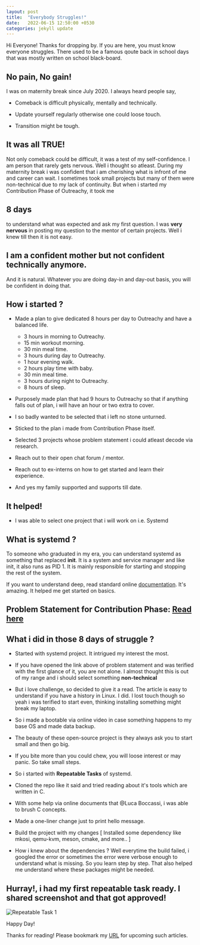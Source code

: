 ```yaml
---
layout: post
title:  "Everybody Struggles!"
date:   2022-06-15 12:50:00 +0530
categories: jekyll update
---
```


Hi Everyone!
Thanks for dropping by. If you are here, you must know everyone struggles.
There used to be a famous qoute back in school days that was mostly written on school black-board.

## No pain, No gain!

I was on maternity break since July 2020. I always heard people say, 

- Comeback is difficult physically, mentally and technically.

- Update yourself regularly otherwise one could loose touch.

- Transition might be tough.

## It was all TRUE!

Not only comeback could be difficult, it was a test of my self-confidence.
I am person that rarely gets nervous. Well i thought so atleast. During my
maternity break i was confident that i am cherishing what is infront of me
and career can wait. I sometimes took small projects but many of them were
non-technical due to my lack of continuity. 
But when i started my Contribution Phase of Outreachy, it took me
## 8 days
to understand what was expected and ask my first question.
I was **very nervous** in posting my question to the mentor of certain projects.
Well i knew till then it is not easy. 
## I am a confident mother but not confident technically anymore.

And it is natural. Whatever you are doing day-in and day-out basis, you will
be confident in doing that.

## How i started ?

* Made a plan to give dedicated 8 hours per day to Outreachy and have a balanced life.

  - 3 hours in morning to Outreachy.
  - 15 min workout morning.
  - 30 min meal time.
  - 3 hours during day to Outreachy.
  - 1 hour evening walk.
  - 2 hours play time with baby.
  - 30 min meal time.
  - 3 hours during night to Outreachy.
  - 8 hours of sleep.

* Purposely made plan that had 9 hours to Outreachy so that if anything falls out of plan,
i will have an hour or two extra to cover.

* I so badly wanted to be selected that i left no stone unturned.

* Sticked to the plan i made from Contribution Phase itself.

* Selected 3 projects whose problem statement i could atleast decode via research.

* Reach out to their open chat forum / mentor.

* Reach out to ex-interns on how to get started and learn their experience.

* And yes my family supported and supports till date.

## It helped!

- I was able to select one project that i will work on i.e. Systemd

## What is systemd ?

To someone who graduated in my era, you can understand systemd as something
that replaced **init**. It is a system and service manager and like init, it
also runs as PID 1. It is mainly responsible for starting and stopping the rest
of the system.

If you want to understand deep, read standard online [documentation](https://systemd.io/). It's amazing.
It helped me get started on basics. 

## Problem Statement for Contribution Phase: [Read here](https://github.com/systemd/systemd/issues/22192)

## What i did in those 8 days of struggle ?

- Started with systemd project. It intrigued my interest the most.

- If you have opened the link above of problem statement and was terified with the first glance
of it, you are not alone. I almost thought this is out of my range and i should select something
**non-technical**

- But i love challenge, so decided to give it a read. The article is easy to understand if you have
a history in Linux. I did. I lost touch though so yeah i was terified to start even, thinking installing
something might break my laptop.

- So i made a bootable via online video in case something happens to my base OS and made data backup.

- The beauty of these open-source project is they always ask you to start small and then go big.

- If you bite more than you could chew, you will loose interest or may panic. So take small steps.

- So i started with **Repeatable Tasks** of systemd.

- Cloned the repo like it said and tried reading about it's tools which are written in C.

- With some help via online documents that @Luca Boccassi, i was able to brush C concepts.

- Made a one-liner change just to print hello message.

- Build the project with my changes [ Installed some dependency like mkosi, qemu-kvm, meson, cmake, and more.. ]

- How i knew about the dependencies ? Well everytime the build failed, i googled the error or sometimes the error were
verbose enough to understand what is missing. So you learn step by step. That also helped me understand where these
packages might be needed.

## Hurray!, i had my first repeatable task ready. I shared screenshot and that got approved!

![Repeatable Task 1](https://user-images.githubusercontent.com/10183232/162155238-e0d3176b-c2a7-4a2b-a690-4dcdad868ec8.png)

Happy Day!

Thanks for reading! Please bookmark my [URL](https://cerebro1.github.io/) for upcoming such articles.
